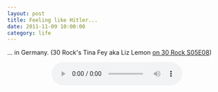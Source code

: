 ```yaml
---
layout: post
title: Feeling like Hitler...
date: 2011-11-09 10:00:00
category: life
---
```

... in Germany. (30 Rock's Tina Fey aka Liz Lemon [on 30 Rock S05E08](http://www.youtube.com/watch?v=X_JDgp_kWcc))
<br>
<div align="center"><audio controls="controls">  
<source src="http://dl.dropbox.com/u/7586201/hitler%20in%20germany.mp3" type="audio/mp3" />
</audio></div>
